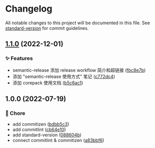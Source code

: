 # Changelog

All notable changes to this project will be documented in this file. See [standard-version](https://github.com/conventional-changelog/standard-version) for commit guidelines.

## [1.1.0](https://github.com/ks4na/above-coding/compare/v1.0.0...v1.1.0) (2022-12-01)


### :sparkles: Features

* semantic-release 添加 release workflow 简介和超链接 ([fbc8e7b](https://github.com/ks4na/above-coding/commit/fbc8e7bcd1970eab369ec567bb6e60566fb84bb3))
* 添加 "semantic-release 使用方式" 笔记 ([c772dc4](https://github.com/ks4na/above-coding/commit/c772dc4a01e0dfe4343da9d0382962d45748ef94))
* 添加 corepack 使用文档 ([b5c6ac1](https://github.com/ks4na/above-coding/commit/b5c6ac1b3718617781f938e15c87ec9ae3e40486))

## 1.0.0 (2022-07-19)


### :wrench: Chore

* add commitizen ([bdbb5c3](https://github.com/ks4na/above-coding/commit/bdbb5c39e875514fdcab60c4e08bd9f698152cde))
* add commitlint ([cb64e10](https://github.com/ks4na/above-coding/commit/cb64e1045438b46429b5dfd9bd88cfde97092c1c))
* add standard-version ([088604b](https://github.com/ks4na/above-coding/commit/088604bcab62cd123b08208890fc8f8de6544871))
* connect commitlint & commitizen ([a83bbf6](https://github.com/ks4na/above-coding/commit/a83bbf64914c7a99a81d21aa9ad4e3e404e967b3))
